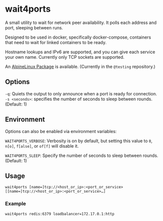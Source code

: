 # wait4ports

A small utility to wait for network peer availability. It polls each
address and port, sleeping between runs.

Designed to be used in docker, specifically docker-compose, containers that
need to wait for linked containers to be ready.

Hostname lookups and IPv6 are supported, and you can give each service your
own name. Currently only TCP sockets are supported.

An [AlpineLinux Package](https://github.com/alpinelinux/aports/blob/master/community/wait4ports/APKBUILD)
is available. (Currently in the `@testing` repository.)

## Options

`-q`: Quiets the output to only announce when a port is ready for connection.
`-s <seconds>`: specifies the number of seconds to sleep between rounds. (Default: 1)

## Environment

Options can also be enabled via environment variables:

`WAIT4PORTS_VERBOSE`: Verbosity is on by default, but setting this value to
`0`, `n[o]`, `f[alse]`, or `of[f]` will disable it.

`WAIT4PORTS_SLEEP`: Specify the number of seconds to sleep between rounds.
(Default: 1)

## Usage

```
wait4ports [name=]tcp://<host_or_ip>:<port_or_service> [[name=]tcp://<host_or_ip>:<port_or_service>…]
```

### Example

```
wait4ports redis:6379 loadbalancer=172.17.0.1:http
```
